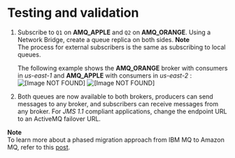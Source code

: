 # Testing and validation<a name="testing-and-validation"></a>

 

1. Subscribe to `Q1` on **AMQ\_APPLE** and `Q2` on **AMQ\_ORANGE**\. Using a Network Bridge, create a queue replica on both sides\.
**Note**  
 The process for external subscribers is the same as subscribing to local queues\. 

    The following example shows the **AMQ\_ORANGE** broker with consumers in *us\-east\-1* and **AMQ\_APPLE** with consumers in *us\-east\-2* : ![\[Image NOT FOUND\]](http://docs.aws.amazon.com/amazon-mq/latest/migration-guide/images/ibm-testing-and-validation-fig-1.PNG) ![\[Image NOT FOUND\]](http://docs.aws.amazon.com/amazon-mq/latest/migration-guide/images/ibm-testing-and-validation-fig-2.PNG) 

1. Both queues are now available to both brokers, producers can send messages to any broker, and subscribers can receive messages from any broker\. For *JMS 1\.1* compliant applications, change the endpoint URL to an ActiveMQ failover URL\.

**Note**  
To learn more about a phased migration approach from IBM MQ to Amazon MQ, refer to this [post](http://aws.amazon.com/blogs/compute/migrating-from-ibm-mq-to-amazon-mq-using-a-phased-approach/)\.
